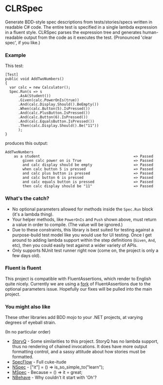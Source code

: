CLRSpec
=======

Generate BDD-style spec descriptions from tests/stories/specs written in readable C# code. The entire test is specified in a single lambda expression in a fluent style. CLRSpec parses the expression tree and generates human-readable output from the code as it executes the test.
(Pronounced 'clear spec', if you like.)

### Example

This test:
```
[Test]
public void AddTwoNumbers()
{
  var calc = new Calculator();
  Spec.Run(s => s
      .AsA(Student())
      .Given(calc.PowerOnIs(true))
      .And(calc.Display.Should().BeEmpty())
      .When(calc.Button(5).IsPressed())
      .And(calc.PlusButton.IsPressed())
      .And(calc.Button(6).IsPressed())
      .And(calc.EqualsButton.IsPressed())
      .Then(calc.Display.Should().Be("11"))
      );
}
```
produces this output:
```
AddTwoNumbers
    as a student                                           => Passed
        given calc power on is True                        => Passed
        and calc display should be empty                   => Passed
        when calc button 5 is pressed                      => Passed
        and calc plus button is pressed                    => Passed
        and calc button 6 is pressed                       => Passed
        and calc equals button is pressed                  => Passed
        then calc display should be "11"                   => Passed
```

### What's the catch?
* No optional parameters allowed for methods inside the `Spec.Run` block (it's a lambda thing).
* Your helper methods, like `PowerOnIs` and `Push` shown above, must return a value in order to compile. (The value will be ignored.)
* Due to these constraints, this library is best suited for testing against a purpose-build test model like you would use for UI testing. Once I get around to adding lambda support within the step definitions (`Given`, `And`, etc), then you could easily test against a wider variety of APIs.
* Only supports NUnit test runner right now (come on, the project is only a few days old).

### Fluent is fluent

This project is compatible with FluentAssertions, which render to English quite nicely. Currently we are using a [fork](https://github.com/ryascl/fluentassertions) of FluentAssertions due to the optional parameters issue. Hopefully our fixes will be pulled into the main project.

### You might also like
These other libraries add BDD mojo to your .NET projects, at varying degrees of eyeball strain.

(In no particular order)
* [StoryQ](http://storyq.codeplex.com/) - Some similarities to this project. StoryQ has no lambda support, thus no rendering of chained invocations. It does have more output formatting control, and a sassy attitude about how stories must be formatted.
* [SpecFlow](http://www.specflow.org/) - Full cuke-itude
* [NSpec](http://nspec.org/) - ["it"] = () => is_so_simple_to("learn");
* [MSpec](https://github.com/machine/machine.specifications) - Because = () => it = great;
* [NBehave](https://github.com/nbehave/NBehave) - Why couldn't it start with 'Oh'?

